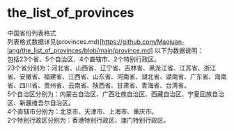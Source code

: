 # the_list_of_provinces
中国省份列表格式  
列表格式数据详见(provinces.md)[https://github.com/Maojuan-lang/the_list_of_provinces/blob/main/province.md]
以下为数据说明：  
包括23个省、5个自治区、4个直辖市、2个特别行政区。  
23个省分别为：河北省、山西省、辽宁省、吉林省、黑龙江省、江苏省、浙江省、安徽省、福建省、江西省、山东省、河南省、湖北省、湖南省、广东省、海南省、四川省、贵州省、云南省、陕西省、甘肃省、青海省、台湾省。  
5个自治区分别为：内蒙古自治区、广西壮族自治区、西藏自治区、宁夏回族自治区、新疆维吾尔自治区。  
4个直辖市分别为：北京市、天津市、上海市、重庆市。  
2个特别行政区分别为：香港特别行政区、澳门特别行政区。
